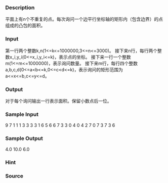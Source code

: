 
### Description
平面上有n个不重复的点。每次询问一个边平行坐标轴的矩形内（包含边界）的点组成的凸包的面积。


### Input

第一行两个整数k,n(1<=k<=1000000,3<=n<=3000)。
接下来n行，每行两个整数x_i,y_i(0<=x_i,y_i<=k)，表示点的坐标。
接下来一行一个整数m(1<=m<=1000000)，表示询问数量。
接下来m行，每行四个整数a,b,c,d(0<=a<b<=k,0<=c<d<=k)，表示询问的矩形范围为a<=x<=b,c<=y<=d。



### Output

对于每个询问输出一行表示面积。保留小数点后一位。



### Sample Input
9 7
1 1
1 3
3 3
3 1
6 5
6 6
7 3
3
0 4 0 4
2 7 0 7
3 7 3 6
### Sample Output
4.0
10.0
6.0
### Hint

### Source

